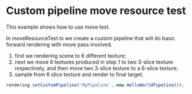 # Custom pipeline move resource test

This example shows how to use move test.

In moveResourceTest.ts we create a custom pipeline that will do basic forward rendering with move pass involved.

1. first we rendering scene to 6 different texture;
2. next we move 6 textures produced in step 1 to two 3-slice texture respectively, and then move two 3-slice texture to a 6-slice texture;
3. sample from 6 slice texture and render to final target.

```typescript 
rendering.setCustomPipeline('MyPipeline', new HelloWorldPipeline());
```
